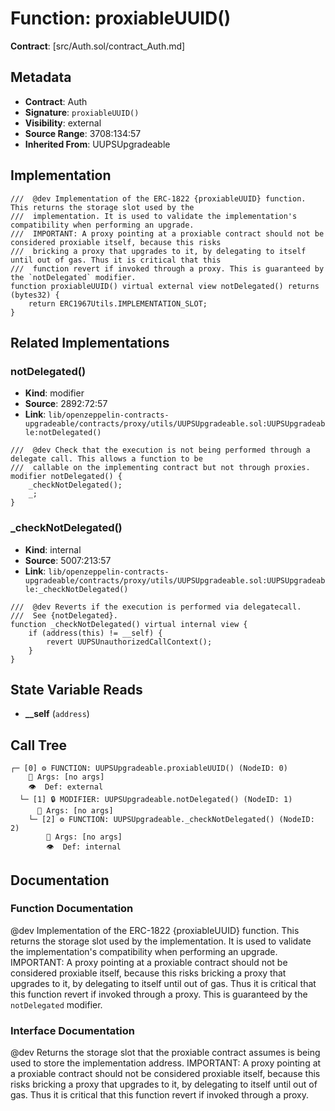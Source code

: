 # Function: proxiableUUID()

**Contract**: [src/Auth.sol/contract_Auth.md]

## Metadata

- **Contract**: Auth
- **Signature**: `proxiableUUID()`
- **Visibility**: external
- **Source Range**: 3708:134:57
- **Inherited From**: UUPSUpgradeable

## Implementation

```solidity
///  @dev Implementation of the ERC-1822 {proxiableUUID} function. This returns the storage slot used by the
///  implementation. It is used to validate the implementation's compatibility when performing an upgrade.
///  IMPORTANT: A proxy pointing at a proxiable contract should not be considered proxiable itself, because this risks
///  bricking a proxy that upgrades to it, by delegating to itself until out of gas. Thus it is critical that this
///  function revert if invoked through a proxy. This is guaranteed by the `notDelegated` modifier.
function proxiableUUID() virtual external view notDelegated() returns (bytes32) {
    return ERC1967Utils.IMPLEMENTATION_SLOT;
}
```

## Related Implementations

### notDelegated()

- **Kind**: modifier
- **Source**: 2892:72:57
- **Link**: `lib/openzeppelin-contracts-upgradeable/contracts/proxy/utils/UUPSUpgradeable.sol:UUPSUpgradeable:notDelegated()`

```solidity
///  @dev Check that the execution is not being performed through a delegate call. This allows a function to be
///  callable on the implementing contract but not through proxies.
modifier notDelegated() {
    _checkNotDelegated();
    _;
}
```

### _checkNotDelegated()

- **Kind**: internal
- **Source**: 5007:213:57
- **Link**: `lib/openzeppelin-contracts-upgradeable/contracts/proxy/utils/UUPSUpgradeable.sol:UUPSUpgradeable:_checkNotDelegated()`

```solidity
///  @dev Reverts if the execution is performed via delegatecall.
///  See {notDelegated}.
function _checkNotDelegated() virtual internal view {
    if (address(this) != __self) {
        revert UUPSUnauthorizedCallContext();
    }
}
```

## State Variable Reads

- **__self** (`address`)

## Call Tree

```
┌─ [0] ⚙️ FUNCTION: UUPSUpgradeable.proxiableUUID() (NodeID: 0)
    💬 Args: [no args]
    👁️  Def: external
  └─ [1] 🔒 MODIFIER: UUPSUpgradeable.notDelegated() (NodeID: 1)
      💬 Args: [no args]
    └─ [2] ⚙️ FUNCTION: UUPSUpgradeable._checkNotDelegated() (NodeID: 2)
        💬 Args: [no args]
        👁️  Def: internal
```

## Documentation

### Function Documentation

 @dev Implementation of the ERC-1822 {proxiableUUID} function. This returns the storage slot used by the
 implementation. It is used to validate the implementation's compatibility when performing an upgrade.
 IMPORTANT: A proxy pointing at a proxiable contract should not be considered proxiable itself, because this risks
 bricking a proxy that upgrades to it, by delegating to itself until out of gas. Thus it is critical that this
 function revert if invoked through a proxy. This is guaranteed by the `notDelegated` modifier.

### Interface Documentation

 @dev Returns the storage slot that the proxiable contract assumes is being used to store the implementation
 address.
 IMPORTANT: A proxy pointing at a proxiable contract should not be considered proxiable itself, because this risks
 bricking a proxy that upgrades to it, by delegating to itself until out of gas. Thus it is critical that this
 function revert if invoked through a proxy.

